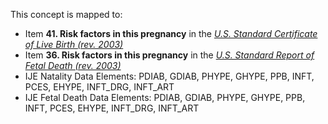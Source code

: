 This concept is mapped to:
* Item **41. Risk factors in this pregnancy** in the *[U.S. Standard Certificate of Live Birth (rev. 2003)](https://www.cdc.gov/nchs/data/dvs/birth11-03final-ACC.pdf)*
* Item **36. Risk factors in this pregnancy** in the *[U.S. Standard Report of Fetal Death (rev. 2003)](https://www.cdc.gov/nchs/data/dvs/FDEATH11-03finalACC.pdf)*
* IJE Natality Data Elements: PDIAB, GDIAB, PHYPE, GHYPE, PPB, INFT, PCES, EHYPE, INFT_DRG, INFT_ART
* IJE Fetal Death Data Elements: PDIAB, GDIAB, PHYPE, GHYPE, PPB, INFT, PCES, EHYPE, INFT_DRG, INFT_ART